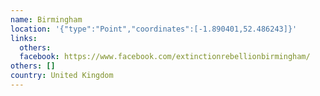 ```yaml
---
name: Birmingham
location: '{"type":"Point","coordinates":[-1.890401,52.486243]}'
links:
  others: 
  facebook: https://www.facebook.com/extinctionrebellionbirmingham/
others: []
country: United Kingdom
---
```


